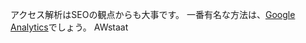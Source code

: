 アクセス解析はSEOの観点からも大事です。
一番有名な方法は、<a href="https://ja.wikipedia.org/wiki/Google_Analytics">Google Analytics</a>でしょう。
AWstaat